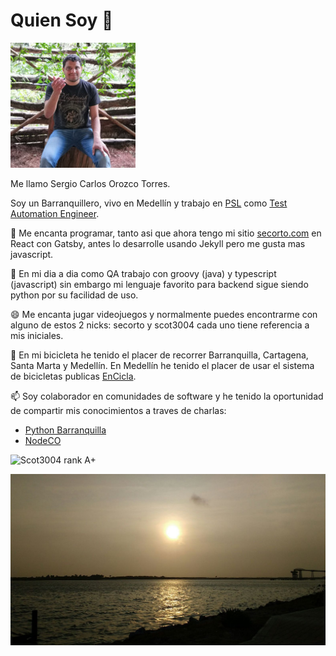 
# Quien Soy 👋

![Avatar](https://raw.githubusercontent.com/Scot3004/Scot3004/master/avatar.jpg)

Me llamo Sergio Carlos Orozco Torres.

Soy un Barranquillero, vivo en Medellín y trabajo en [PSL](https://www.psl.com.co/) como
[Test Automation Engineer](https://www.psl.com.co/empleo/test-automation-engineer).

🤖 Me encanta programar, tanto asi que ahora tengo mi sitio [secorto.com](https://www.secorto.com/) en React con Gatsby,
antes lo desarrolle usando Jekyll pero me gusta mas javascript.

🔭 En mi dia a dia como QA trabajo con groovy (java) y typescript (javascript)
sin embargo mi lenguaje favorito para backend sigue siendo python por su facilidad de uso.

😄 Me encanta jugar videojuegos y normalmente puedes encontrarme con alguno de estos 2 nicks:
secorto y scot3004 cada uno tiene referencia a mis iniciales.

🚴 En mi bicicleta he tenido el placer de recorrer Barranquilla, Cartagena, Santa Marta y Medellín.
En Medellín he tenido el placer de usar el sistema de bicicletas publicas [EnCicla](http://www.encicla.gov.co/).

📫 Soy colaborador en comunidades de software y he tenido la oportunidad de compartir mis conocimientos a traves de charlas:

- [Python Barranquilla](https://pybaq.co/)
- [NodeCO](https://www.meetup.com/es-ES/node_co/)

![Scot3004 rank A+](https://github-readme-stats.vercel.app/api?username=scot3004&show_icons=true)

![Paseo por avenida el rio Barranquilla](https://raw.githubusercontent.com/Scot3004/Scot3004/master/av_rio.jpg)

<!--
**Scot3004/Scot3004** is a ✨ _special_ ✨ repository because its `README.md` (this file) appears on your GitHub profile.

Here are some ideas to get you started:

- 🔭 I’m currently working on ...
- 🌱 I’m currently learning ...
- 👯 I’m looking to collaborate on ...
- 🤔 I’m looking for help with ...
- 💬 Ask me about ...
- 📫 How to reach me: ...
- 😄 Pronouns: ...
- ⚡ Fun fact: ...
-->
